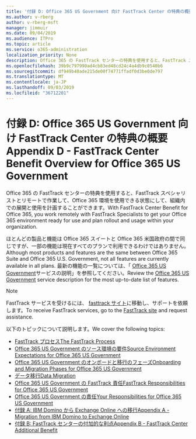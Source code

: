 ```yaml
---
title: '付録 D: Office 365 US Government 向け FastTrack Center の特典の概要'
ms.author: v-rberg
author: v-rberg-msft
manager: jimmuir
ms.date: 09/04/2019
ms.audience: ITPro
ms.topic: article
ms.service: o365-administration
localization_priority: None
description: Office 365 の FastTrack センターの特典を使用すると、FastTrack スペシャリストとリモートで作業して、Office 365 環境を使用できる状態にして、組織内での展開と使用を計画することができます。
ms.openlocfilehash: 39b9c797990ad4cb83ed48cd24c4a4db9c0540b6
ms.sourcegitcommit: df949b40ade215de00f74771ffadf0d3be0de797
ms.translationtype: MT
ms.contentlocale: ja-JP
ms.lasthandoff: 09/03/2019
ms.locfileid: "36712201"
---
```

# <a name="appendix-d---fasttrack-center-benefit-overview-for-office-365-us-government"></a><span data-ttu-id="8a0ea-103">付録 D: Office 365 US Government 向け FastTrack Center の特典の概要</span><span class="sxs-lookup"><span data-stu-id="8a0ea-103">Appendix D - FastTrack Center Benefit Overview for Office 365 US Government</span></span>

<span data-ttu-id="8a0ea-104">Office 365 の FastTrack センターの特典を使用すると、FastTrack スペシャリストとリモートで作業して、Office 365 環境を使用できる状態にして、組織内での展開と使用を計画することができます。</span><span class="sxs-lookup"><span data-stu-id="8a0ea-104">With FastTrack Center Benefit for Office 365, you work remotely with FastTrack Specialists to get your Office 365 environment ready for use and plan rollout and usage within your organization.</span></span> 
  
<span data-ttu-id="8a0ea-105">ほとんどの製品と機能は Office 365 スイートと Office 365 米国政府の間で同じですが、一部の機能は現在すべてのプランで利用できるわけではありません。</span><span class="sxs-lookup"><span data-stu-id="8a0ea-105">Although most products and features are the same between Office 365 Suite and Office 365 U.S. Government, not all features are currently available in all plans.</span></span> <span data-ttu-id="8a0ea-106">最新の機能の一覧については、「 [Office 365 US Government](https://aka.ms/aboutgovcloud)サービスの説明」を参照してください。</span><span class="sxs-lookup"><span data-stu-id="8a0ea-106">Review the [Office 365 US Government](https://aka.ms/aboutgovcloud) service description for the most up-to-date list of features.</span></span>

> [!NOTE]
> <span data-ttu-id="8a0ea-107">FastTrack サービスを受けるには、 [fasttrack サイト](https://go.microsoft.com/fwlink/?linkid=780698)に移動し、サポートを依頼します。</span><span class="sxs-lookup"><span data-stu-id="8a0ea-107">To receive FastTrack services, go to the [FastTrack site](https://go.microsoft.com/fwlink/?linkid=780698) and request assistance.</span></span>  

<span data-ttu-id="8a0ea-108">以下のトピックについて説明します。</span><span class="sxs-lookup"><span data-stu-id="8a0ea-108">We cover the following topics:</span></span>
- [<span data-ttu-id="8a0ea-109">FastTrack プロセス</span><span class="sxs-lookup"><span data-stu-id="8a0ea-109">The FastTrack Process</span></span>](O365-fasttrack-process.md) 
- [<span data-ttu-id="8a0ea-110">Office 365 US Government のソース環境の要件</span><span class="sxs-lookup"><span data-stu-id="8a0ea-110">Source Environment Expectations for Office 365 US Government</span></span>](US-Gov-appendix-source-environment-expectations.md)   
- [<span data-ttu-id="8a0ea-111">Office 365 US Government のオンボードと移行のフェーズ</span><span class="sxs-lookup"><span data-stu-id="8a0ea-111">Onboarding and Migration Phases for Office 365 US Government</span></span>](US-Gov-appendix-onboarding-and-migration.md)
- [<span data-ttu-id="8a0ea-112">データ移行</span><span class="sxs-lookup"><span data-stu-id="8a0ea-112">Data Migration</span></span>](O365-data-migration.md)    
- [<span data-ttu-id="8a0ea-113">Office 365 US Government の FastTrack 責任</span><span class="sxs-lookup"><span data-stu-id="8a0ea-113">FastTrack Responsibilities for Office 365 US Government</span></span>](US-Gov-appendix-fasttrack-responsibilities.md)   
- [<span data-ttu-id="8a0ea-114">Office 365 US Government の責任</span><span class="sxs-lookup"><span data-stu-id="8a0ea-114">Your Responsibilities for Office 365 US Government</span></span>](US-Gov-appendix-your-responsibilities.md) 
- [<span data-ttu-id="8a0ea-115">付録 A: IBM Domino から Exchange Online への移行</span><span class="sxs-lookup"><span data-stu-id="8a0ea-115">Appendix A - Migration from IBM Domino to Exchange Online</span></span>](O365-from-ibm-domino-to-exchange-online.md)   
- [<span data-ttu-id="8a0ea-116">付録 B: FastTrack センターの付加的な利点</span><span class="sxs-lookup"><span data-stu-id="8a0ea-116">Appendix B - FastTrack Center Additional Benefit</span></span>](O365-fasttrack-additional-benefits.md)


